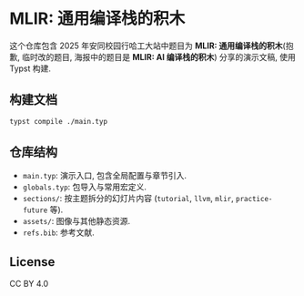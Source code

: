 # MLIR: 通用编译栈的积木

这个仓库包含 2025 年安同校园行哈工大站中题目为 **MLIR: 通用编译栈的积木**(抱歉, 临时改的题目, 海报中的题目是 **MLIR: AI 编译栈的积木**) 分享的演示文稿, 使用 Typst 构建.

## 构建文档
```sh
typst compile ./main.typ
```

## 仓库结构
- `main.typ`: 演示入口, 包含全局配置与章节引入.
- `globals.typ`: 包导入与常用宏定义.
- `sections/`: 按主题拆分的幻灯片内容 (`tutorial`, `llvm`, `mlir`, `practice-future` 等).
- `assets/`: 图像与其他静态资源.
- `refs.bib`: 参考文献.

## License

CC BY 4.0
